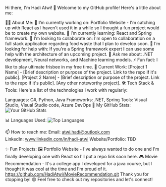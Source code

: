 Hi there, I'm Hadi Atwi! 👋
Welcome to my GitHub profile! Here's a little about me:

👨‍💻 About Me:
🔭 I’m currently working on: Portfolio Website - I'm catching up with React as I haven't used it in a while so I thought a fun project would be to create my own website.
🌱 I’m currently learning: React and Spring framework.
👯 I’m looking to collaborate on: I'm open to collaboration on a full stack application regarding food waste that I plan to develop soon. 
🤔 I’m looking for help with: If you're a Spring framework expert I can use some help with the architecture of an upcoming project.
💬 Ask me about: .NET development, Neural networks, and Machine learning models.
⚡ Fun fact: I like to play ultimate frisbee in my free time.
💼 Current Work:
[Project 1 Name] - [Brief description or purpose of the project. Link to the repo if it's public].
[Project 2 Name] - [Brief description or purpose of the project. Link to the repo if it's public].
[Any other noteworthy project].
🛠 Tech Stack & Tools:
Here's a list of the technologies I work with regularly:

Languages: C#, Python, Java
Frameworks: .NET, Spring 
Tools: Visual Studio, Visual Studio code, Azure DevOps
🚀 My GitHub Stats: ![Your GitHub Stats](https://github-readme-stats.vercel.app/api?username=HadiAtwi&show_icons=true&hide_border=true&theme=radical)


📊 Languages Used: ![Top Languages](https://github-readme-stats.vercel.app/api/top-langs/?username=HadiAtwi&layout=compact&hide_border=true&theme=radical)


📫 How to reach me:
Email: atwi.hadi@outlook.com  
LinkedIn: www.linkedin.com/in/hadi-atwi
Website/Portfolio: TBD


✨ Fun Projects:
🖼️ Portfolio Website - I've always wanted to do one and I'm finally developing one with React so I'll put a repo link soon here.
🎮 Movie Recommendation - It's a college app I developed for a java course, but I thought it was cool at the time and I'm proud of it. https://github.com/HadiAtwi/MovieRecommendation.git
Thank you for stopping by! 😄
Feel free to check out my repositories and let's connect!
